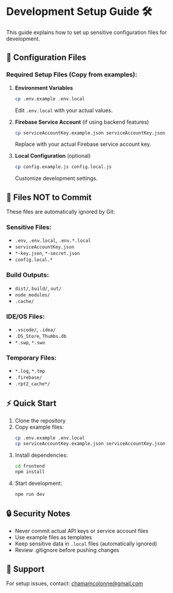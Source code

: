 # Development Setup Guide 🛠️

This guide explains how to set up sensitive configuration files for development.

## 📁 Configuration Files

### Required Setup Files (Copy from examples):

1. **Environment Variables**
   ```bash
   cp .env.example .env.local
   ```
   Edit `.env.local` with your actual values.

2. **Firebase Service Account** (if using backend features)
   ```bash
   cp serviceAccountKey.example.json serviceAccountKey.json
   ```
   Replace with your actual Firebase service account key.

3. **Local Configuration** (optional)
   ```bash
   cp config.example.js config.local.js
   ```
   Customize development settings.

## 🚫 Files NOT to Commit

These files are automatically ignored by Git:

### Sensitive Files:
- `.env`, `.env.local`, `.env.*.local`
- `serviceAccountKey.json`
- `*-key.json`, `*-secret.json`
- `config.local.*`

### Build Outputs:
- `dist/`, `build/`, `out/`
- `node_modules/`
- `.cache/`

### IDE/OS Files:
- `.vscode/`, `.idea/`
- `.DS_Store`, `Thumbs.db`
- `*.swp`, `*.swo`

### Temporary Files:
- `*.log`, `*.tmp`
- `.firebase/`
- `.rpt2_cache*/`

## ⚡ Quick Start

1. Clone the repository
2. Copy example files:
   ```bash
   cp .env.example .env.local
   cp serviceAccountKey.example.json serviceAccountKey.json
   ```
3. Install dependencies:
   ```bash
   cd frontend
   npm install
   ```
4. Start development:
   ```bash
   npm run dev
   ```

## 🔒 Security Notes

- Never commit actual API keys or service account files
- Use example files as templates
- Keep sensitive data in `.local` files (automatically ignored)
- Review .gitignore before pushing changes

## 📧 Support

For setup issues, contact: chamamcolonne@gmail.com
